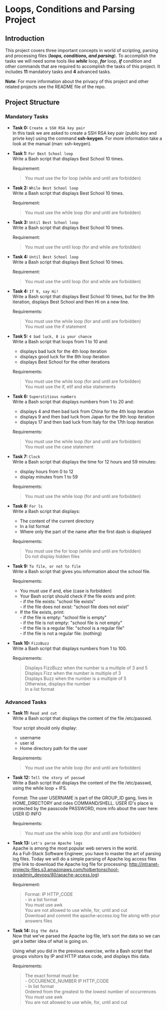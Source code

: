 # Loops, Conditions and Parsing Project

## Introduction

This project covers three important concepts in world of scripting, parsing and processing files (***loops, conditions, and parsing***). To accomplish the tasks we will need some tools like ***while*** loop, ***for*** loop, ***if*** condition and other commands that are required to accomplish the tasks of this project. It includes **11** mandatory tasks and **4** advanced tasks. 

**Note**: For more information about the privacy of this project and other related projects see the README file of the repo.

## Project Structure

### Mandatory Tasks

- **Task 0:** `Create a SSH RSA key pair`  
In this task we are asked to create a SSH RSA key pair (public key and privte key) using the command **ssh-keygen**. For more information take a look at the manual (man: ssh-keygen).

- **Task 1:** `For Best School loop`  
Write a Bash script that displays Best School 10 times.

	Requirement:  
	> You must use the for loop (while and until are forbidden)

- **Task 2:** `While Best School loop`  
Write a Bash script that displays Best School 10 times.  

	Requirement:
	> You must use the while loop (for and until are forbidden)

- **Task 3:** `Until Best School loop`  
Write a Bash script that displays Best School 10 times.  

	Requirement:
	> You must use the until loop (for and while are forbidden)

- **Task 4:** `Until Best School loop`  
Write a Bash script that displays Best School 10 times.  

	Requirement:
	> You must use the until loop (for and while are forbidden)

- **Task 4:** `If 9, say Hi!`  
Write a Bash script that displays Best School 10 times, but for the 9th iteration, displays Best School and then Hi on a new line.  

	Requirements:
	> You must use the while loop (for and until are forbidden)  
	> You must use the if statement

- **Task 5:** `4 bad luck, 8 is your chance`  
Write a Bash script that loops from 1 to 10 and:  
	+ displays bad luck for the 4th loop iteration  
	+ displays good luck for the 8th loop iteration  
	+ displays Best School for the other iterations  

	Requirements:  
	> You must use the while loop (for and until are forbidden)  
	> You must use the if, elif and else statements  

- **Task 6:** `Superstitious numbers`  
Write a Bash script that displays numbers from 1 to 20 and:  
	+ displays 4 and then bad luck from China for the 4th loop iteration  
	+ displays 9 and then bad luck from Japan for the 9th loop iteration  
	+ displays 17 and then bad luck from Italy for the 17th loop iteration  

	Requirements:  
	> You must use the while loop (for and until are forbidden)  
	> You must use the case statement  

- **Task 7:** `Clock`  
Write a Bash script that displays the time for 12 hours and 59 minutes:  
	+ display hours from 0 to 12  
	+ display minutes from 1 to 59  

	Requirements:  
	> You must use the while loop (for and until are forbidden)  

- **Task 8:** `For ls`  
Write a Bash script that displays:  
	+ The content of the current directory  
	+ In a list format  
	+ Where only the part of the name after the first dash is displayed  

	Requirements:  
	> You must use the for loop (while and until are forbidden)  
	> Do not display hidden files  

- **Task 9:** `To file, or not to file`  
Write a Bash script that gives you information about the school file.  

	Requirements:  
	+ You must use if and, else (case is forbidden)  
	+ Your Bash script should check if the file exists and print:  
		\- if the file exists: "school file exists"  
		\- if the file does not exist: "school file does not exist"  
	+ If the file exists, print:  
		\- if the file is empty: "school file is empty"   
		\- if the file is not empty: "school file is not empty"   
		\- if the file is a regular file: "school is a regular file"  
		\- if the file is not a regular file: (nothing)  

- **Task 10:** `FizzBuzz`  
Write a Bash script that displays numbers from 1 to 100.  

	Requirements:  
	> Displays FizzBuzz when the number is a multiple of 3 and 5  
	> Displays Fizz when the number is multiple of 3  
	> Displays Buzz when the number is a multiple of 5  
	> Otherwise, displays the number  
	> In a list format
	

### Advanced Tasks  

- **Task 11:** `Read and cut`  
Write a Bash script that displays the content of the file /etc/passwd.  

	Your script should only display:  
	+ username  
	+ user id  
	+ Home directory path for the user  

	Requirements:  	
	> You must use the while loop (for and until are forbidden)  

- **Task 12:** `Tell the story of passwd`  
Write a Bash script that displays the content of the file /etc/passwd, using the while loop + IFS.  

	Format: The user USERNAME is part of the GROUP_ID gang, lives in HOME_DIRECTORY and rides COMMAND/SHELL. USER ID's place is protected by the passcode PASSWORD, more info about the user here: USER ID INFO  

	Requirements:  
	> You must use the while loop (for and until are forbidden)  

- **Task 13:** `Let's parse Apache logs`   
Apache is among the most popular web servers in the world.  
As a Full-Stack Software Engineer, you have to master the art of parsing log files. Today we will do a simple parsing of Apache log access files (the link to download the Apache log file for processing: http://intranet-projects-files.s3.amazonaws.com/holbertonschool-sysadmin_devops/80/apache-access.log)  

	Requirement:  
	> Format: IP HTTP_CODE  
		\- in a list format  
	> You must use awk  
	> You are not allowed to use while, for, until and cut  
	> Download and commit the apache-access.log file along with your answers files  

- **Task 14:** `Dig the data`  
Now that we’ve parsed the Apache log file, let’s sort the data so we can get a better idea of what is going on.  

	Using what you did in the previous exercise, write a Bash script that groups visitors by IP and HTTP status code, and displays this data.  

	Requirements:  
	> The exact format must be:  
		\- OCCURENCE_NUMBER IP HTTP_CODE  
		\- In list format  
	> Ordered from the greatest to the lowest number of occurrences  
	> You must use awk  
	> You are not allowed to use while, for, until and cut
